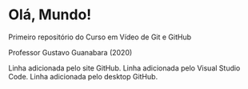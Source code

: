 # Olá, Mundo!

 Primeiro repositório do Curso em Vídeo de Git e GitHub
 
 Professor Gustavo Guanabara (2020)


Linha adicionada pelo site GitHub.
Linha adicionada pelo Visual Studio Code.
Linha adicionada pelo desktop GitHub.
